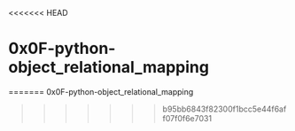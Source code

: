 <<<<<<< HEAD
# 0x0F-python-object_relational_mapping


=======
0x0F-python-object_relational_mapping
>>>>>>> b95bb6843f82300f1bcc5e44f6aff07f0f6e7031
